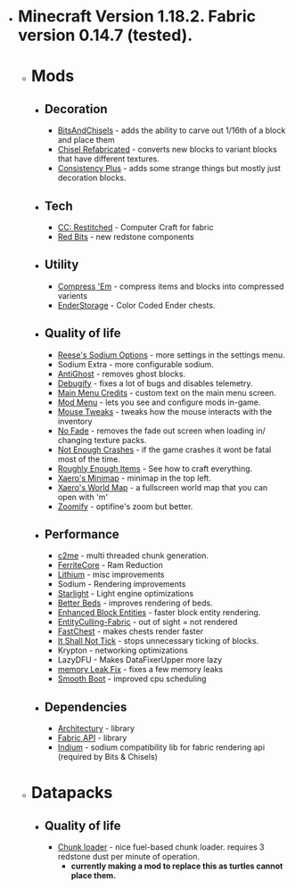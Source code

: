 - # Minecraft Version 1.18.2. Fabric version 0.14.7 (tested).
	- # Mods
		- ## Decoration
			- [BitsAndChisels](https://github.com/CoolMineman/BitsAndChisels) - adds the ability to carve out 1/16th of a block and place them
			- [Chisel Refabricated](https://www.curseforge.com/minecraft/mc-mods/fabric-chisel) - converts new blocks to variant blocks that have different textures.
			- [Consistency Plus](https://www.curseforge.com/minecraft/mc-mods/consistency) - adds some strange things but mostly just decoration blocks.
		- ## Tech
			- [CC: Restitched](https://github.com/cc-tweaked/cc-restitched) - Computer Craft for fabric
			- [Red Bits](http://darktree.net/) - new redstone components
		- ## Utility
			- [Compress 'Em](http://gmsgarcia.ga/compress-em) - compress items and blocks into compressed varients
			- [EnderStorage](https://www.curseforge.com/minecraft/mc-mods/ender-storage-1-8) - Color Coded Ender chests.
		- ## Quality of life
			- [Reese's Sodium Options](https://github.com/FlashyReese/reeses-sodium-options) - more settings in the settings menu.
			- Sodium Extra - more configurable sodium.
			- [AntiGhost](https://www.curseforge.com/minecraft/mc-mods/antighost) - removes ghost blocks.
			- [Debugify](https://isxander.dev) - fixes a lot of bugs and disables telemetry.
			- [Main Menu Credits](https://isxander.dev) - custom text on the main menu screen.
			- [Mod Menu](https://minecraft.curseforge.com/projects/modmenu) - lets you see and configure mods in-game.
			- [Mouse Tweaks](https://www.curseforge.com/minecraft/mc-mods/mouse-tweaks) - tweaks how the mouse interacts with the inventory
			- [No Fade](https://www.curseforge.com/minecraft/mc-mods/no-fade) - removes the fade out screen when loading in/ changing texture packs.
			- [Not Enough Crashes](https://www.curseforge.com/minecraft/mc-mods/not-enough-crashes) - if the game crashes it wont be fatal most of the time.
			- [Roughly Enough Items](https://www.curseforge.com/minecraft/mc-mods/roughly-enough-items) - See how to craft everything.
			- [Xaero's Minimap](https://www.curseforge.com/minecraft/mc-mods/xaeros-minimap) - minimap in the top left.
			- [Xaero's World Map](https://www.curseforge.com/minecraft/mc-mods/xaeros-world-map) - a fullscreen world map that you can open with 'm'
			- [Zoomify](https://isxander.dev) - optifine's zoom but better.
		- ## Performance
			- [c2me](https://modrinth.com/mod/c2me-fabric) - multi threaded chunk generation.
			- [FerriteCore](https://www.curseforge.com/minecraft/mc-mods/ferritecore-fabric) - Ram Reduction
			- [Lithium](https://jellysquid.me/projects/) - misc improvements
			- Sodium - Rendering improvements
			- [Starlight](https://www.curseforge.com/minecraft/mc-mods/starlight) - Light engine optimizations
			- [Better Beds](https://www.midnightdust.eu/) - improves rendering of beds.
			- [Enhanced Block Entities](https://github.com/FoundationGames/EnhancedBlockEntities/blob/116_indev/README.md) - faster block entity rendering.
			- [EntityCulling-Fabric](https://github.com/tr7zw/EntityCulling-Fabric) - out of sight = not rendered
			- [FastChest](https://domi.re/mc-mods/fastchest) - makes chests render faster
			- [It Shall Not Tick](https://www.curseforge.com/minecraft/mc-mods/it-shall-not-tick) - stops unnecessary ticking of blocks.
			- Krypton - networking optimizations
			- LazyDFU - Makes DataFixerUpper more lazy
			- [memory Leak Fix](https://github.com/fxmorin/memoryleakfix) - fixes a few memory leaks
			- [Smooth Boot](https://www.curseforge.com/minecraft/mc-mods/smooth-boot) - improved cpu scheduling
		- ## Dependencies
			- [Architectury](https://architectury.github.io/architectury-documentations/) - library
			- [Fabric API](https://fabricmc.net) - library
			- [Indium](https://modrinth.com/mod/indium) - sodium compatibility lib for fabric rendering api (required by Bits & Chisels)
	- # Datapacks
		- ## Quality of life
			- [Chunk loader](https://github.com/2mal3/Chunk-Loader-Datapack#readme) - nice fuel-based chunk loader. requires 3 redstone dust per minute of operation.
				- **currently making a mod to replace this as turtles cannot place them.**
